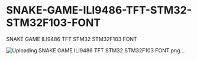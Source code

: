 # SNAKE-GAME-ILI9486-TFT-STM32-STM32F103-FONT
SNAKE GAME ILI9486 TFT STM32 STM32F103 FONT

![Uploading SNAKE GAME ILI9486 TFT STM32 STM32F103 FONT.png…]()
